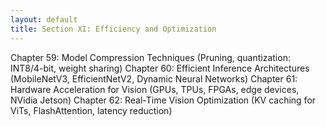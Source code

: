 ```yaml
---
layout: default
title: Section XI: Efficiency and Optimization
---
```


Chapter 59: Model Compression Techniques
(Pruning, quantization: INT8/4-bit, weight sharing)
Chapter 60: Efficient Inference Architectures
(MobileNetV3, EfficientNetV2, Dynamic Neural Networks)
Chapter 61: Hardware Acceleration for Vision
(GPUs, TPUs, FPGAs, edge devices, NVidia Jetson)
Chapter 62: Real-Time Vision Optimization
(KV caching for ViTs, FlashAttention, latency reduction)

